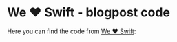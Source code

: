 We ❤ Swift - blogpost code
==========================

Here you can find the code from [We ❤ Swift](weheartswift.com):

